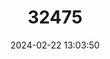 ---
title: "32475"
category: "Alseodaphnopsis rugosa"
draft: false
date: 2024-02-22 13:03:50
languages:
  Chinese: ["Zhou Pi You Dan"]
---